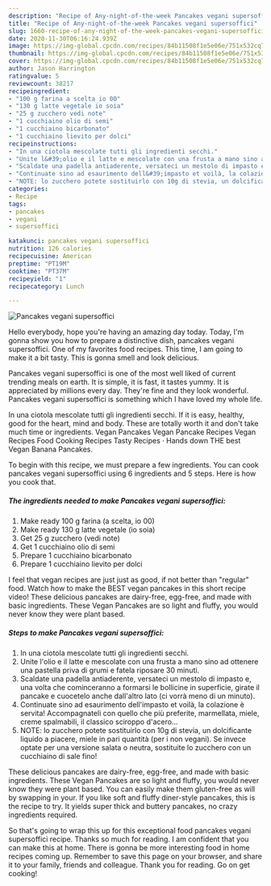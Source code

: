 ```yaml
---
description: "Recipe of Any-night-of-the-week Pancakes vegani supersoffici"
title: "Recipe of Any-night-of-the-week Pancakes vegani supersoffici"
slug: 1660-recipe-of-any-night-of-the-week-pancakes-vegani-supersoffici
date: 2020-11-30T06:16:24.939Z
image: https://img-global.cpcdn.com/recipes/84b11508f1e5e06e/751x532cq70/pancakes-vegani-supersoffici-recipe-main-photo.jpg
thumbnail: https://img-global.cpcdn.com/recipes/84b11508f1e5e06e/751x532cq70/pancakes-vegani-supersoffici-recipe-main-photo.jpg
cover: https://img-global.cpcdn.com/recipes/84b11508f1e5e06e/751x532cq70/pancakes-vegani-supersoffici-recipe-main-photo.jpg
author: Jason Harrington
ratingvalue: 5
reviewcount: 38217
recipeingredient:
- "100 g farina a scelta io 00"
- "130 g latte vegetale io soia"
- "25 g zucchero vedi note"
- "1 cucchiaino olio di semi"
- "1 cucchiaino bicarbonato"
- "1 cucchiaino lievito per dolci"
recipeinstructions:
- "In una ciotola mescolate tutti gli ingredienti secchi."
- "Unite l&#39;olio e il latte e mescolate con una frusta a mano sino ad ottenere una pastella priva di grumi e fatela riposare 30 minuti."
- "Scaldate una padella antiaderente, versateci un mestolo di impasto e, una volta che cominceranno a formarsi le bollicine in superficie, girate il pancake e cuocetelo anche dall&#39;altro lato (ci vorrà meno di un minuto)."
- "Continuate sino ad esaurimento dell&#39;impasto et voilà, la colazione è servita! Accompagnateli con quello che più preferite, marmellata, miele, creme spalmabili, il classico sciroppo d&#39;acero..."
- "NOTE: lo zucchero potete sostituirlo con 10g di stevia, un dolcificante liquido a piacere, miele in pari quantità (per i non vegani). Se invece optate per una versione salata o neutra, sostituite lo zucchero con un cucchiaino di sale fino!"
categories:
- Recipe
tags:
- pancakes
- vegani
- supersoffici

katakunci: pancakes vegani supersoffici 
nutrition: 126 calories
recipecuisine: American
preptime: "PT19M"
cooktime: "PT37M"
recipeyield: "1"
recipecategory: Lunch

---
```



![Pancakes vegani supersoffici](https://img-global.cpcdn.com/recipes/84b11508f1e5e06e/751x532cq70/pancakes-vegani-supersoffici-recipe-main-photo.jpg)

Hello everybody, hope you're having an amazing day today. Today, I'm gonna show you how to prepare a distinctive dish, pancakes vegani supersoffici. One of my favorites food recipes. This time, I am going to make it a bit tasty. This is gonna smell and look delicious.

Pancakes vegani supersoffici is one of the most well liked of current trending meals on earth. It is simple, it is fast, it tastes yummy. It is appreciated by millions every day. They're fine and they look wonderful. Pancakes vegani supersoffici is something which I have loved my whole life.

In una ciotola mescolate tutti gli ingredienti secchi. If it is easy, healthy, good for the heart, mind and body. These are totally worth it and don&#39;t take much time or ingredients. Vegan Pancakes Vegan Pancake Recipes Vegan Recipes Food Cooking Recipes Tasty Recipes · Hands down THE best Vegan Banana Pancakes.


To begin with this recipe, we must prepare a few ingredients. You can cook pancakes vegani supersoffici using 6 ingredients and 5 steps. Here is how you cook that.

<!--inarticleads1-->

##### The ingredients needed to make Pancakes vegani supersoffici:

1. Make ready 100 g farina (a scelta, io 00)
1. Make ready 130 g latte vegetale (io soia)
1. Get 25 g zucchero (vedi note)
1. Get 1 cucchiaino olio di semi
1. Prepare 1 cucchiaino bicarbonato
1. Prepare 1 cucchiaino lievito per dolci


I feel that vegan recipes are just just as good, if not better than &#34;regular&#34; food. Watch how to make the BEST vegan pancakes in this short recipe video! These delicious pancakes are dairy-free, egg-free, and made with basic ingredients. These Vegan Pancakes are so light and fluffy, you would never know they were plant based. 

<!--inarticleads2-->

##### Steps to make Pancakes vegani supersoffici:

1. In una ciotola mescolate tutti gli ingredienti secchi.
1. Unite l&#39;olio e il latte e mescolate con una frusta a mano sino ad ottenere una pastella priva di grumi e fatela riposare 30 minuti.
1. Scaldate una padella antiaderente, versateci un mestolo di impasto e, una volta che cominceranno a formarsi le bollicine in superficie, girate il pancake e cuocetelo anche dall&#39;altro lato (ci vorrà meno di un minuto).
1. Continuate sino ad esaurimento dell&#39;impasto et voilà, la colazione è servita! Accompagnateli con quello che più preferite, marmellata, miele, creme spalmabili, il classico sciroppo d&#39;acero...
1. NOTE: lo zucchero potete sostituirlo con 10g di stevia, un dolcificante liquido a piacere, miele in pari quantità (per i non vegani). Se invece optate per una versione salata o neutra, sostituite lo zucchero con un cucchiaino di sale fino!


These delicious pancakes are dairy-free, egg-free, and made with basic ingredients. These Vegan Pancakes are so light and fluffy, you would never know they were plant based. You can easily make them gluten-free as will by swapping in your. If you like soft and fluffy diner-style pancakes, this is the recipe to try. It yields super thick and buttery pancakes, no crazy ingredients required. 

So that's going to wrap this up for this exceptional food pancakes vegani supersoffici recipe. Thanks so much for reading. I am confident that you can make this at home. There is gonna be more interesting food in home recipes coming up. Remember to save this page on your browser, and share it to your family, friends and colleague. Thank you for reading. Go on get cooking!

